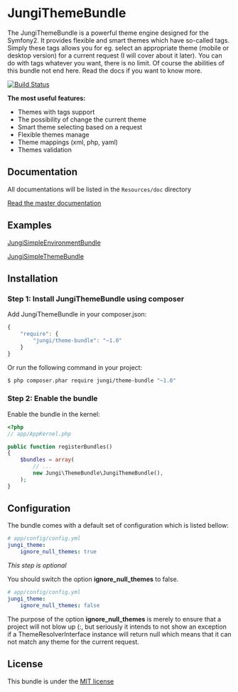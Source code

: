 JungiThemeBundle
================

The JungiThemeBundle is a powerful theme engine designed for the Symfony2. It provides flexible and smart themes
which have so-called tags. Simply these tags allows you for eg. select an appropriate theme (mobile or desktop version)
for a current request (I will cover about it later). You can do with tags whatever you want, there is no limit. Of course
the abilities of this bundle not end here. Read the docs if you want to know more.

[![Build Status](https://travis-ci.org/piku235/JungiThemeBundle.svg?branch=master)](https://travis-ci.org/piku235/JungiThemeBundle)

**The most useful features:**

* Themes with tags support
* The possibility of change the current theme
* Smart theme selecting based on a request
* Flexible themes manage
* Theme mappings (xml, php, yaml)
* Themes validation

Documentation
-------------

All documentations will be listed in the `Resources/doc` directory

[Read the master documentation](https://github.com/piku235/JungiThemeBundle/tree/master/Resources/doc/index.md)

Examples
--------

[JungiSimpleEnvironmentBundle](https://github.com/piku235/JungiSimpleEnvironmentBundle)

[JungiSimpleThemeBundle](https://github.com/piku235/JungiSimpleThemeBundle)

Installation
------------

### Step 1: Install JungiThemeBundle using composer

Add JungiThemeBundle in your composer.json:

```js
{
    "require": {
        "jungi/theme-bundle": "~1.0"
    }
}
```

Or run the following command in your project:

```bash
$ php composer.phar require jungi/theme-bundle "~1.0"
```

### Step 2: Enable the bundle

Enable the bundle in the kernel:

```php
<?php
// app/AppKernel.php

public function registerBundles()
{
    $bundles = array(
        // ...
        new Jungi\ThemeBundle\JungiThemeBundle(),
    );
}
```

Configuration
-------------

The bundle comes with a default set of configuration which is listed bellow:

```yaml
# app/config/config.yml
jungi_theme:
    ignore_null_themes: true
```

_This step is optional_

You should switch the option **ignore_null_themes** to false.

```yaml
# app/config/config.yml
jungi_theme:
    ignore_null_themes: false
```

The purpose of the option **ignore_null_themes** is merely to ensure that a project will not blow up (:, but seriously it
intends to not show an exception if a ThemeResolverInterface instance will return null which means that it can not match
any theme for the current request.

License
-------

This bundle is under the [MIT license](https://github.com/piku235/JungiThemeBundle/blob/master/Resources/meta/LICENSE)


